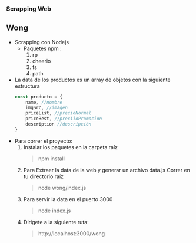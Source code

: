 ### Scrapping Web
## Wong
- Scrapping con Nodejs
    - Paquetes npm :
        1. rp
        2. cheerio
        3. fs
        4. path
- La data de los productos es un array de objetos con la siguiente estructura
    ```js
    const producto = {
        name, //nombre
        imgSrc, //imagen
        priceList, //precioNormal
        priceBest, //preciioPromocion
        description //descripción
    }
    ```
- Para correr el proyecto:
    1. Instalar los paquetes en la carpeta raíz
        > npm install
    2. Para Extraer la data de la web y generar un archivo data.js Correr en tu directorio raíz
        > node wong/index.js
    3. Para servir la data en el puerto 3000
        > node index.js
    4. Dirigete a la siguiente ruta:
        > http://localhost:3000/wong